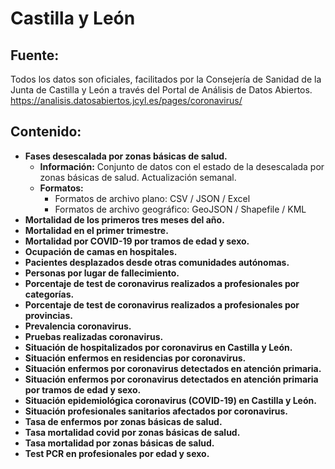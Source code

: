 # Castilla y León

## Fuente: 
Todos los datos son oficiales, facilitados por la Consejería de Sanidad de la Junta de Castilla y León a través del Portal de Análisis de Datos Abiertos. https://analisis.datosabiertos.jcyl.es/pages/coronavirus/

## Contenido:
- **Fases desescalada por zonas básicas de salud.**
  - **Información:** Conjunto de datos con el estado de la desescalada por zonas básicas de salud. Actualización semanal.
  - **Formatos:**
    - Formatos de archivo plano: CSV / JSON / Excel
    - Formatos de archivo geográfico: GeoJSON / Shapefile / KML
- **Mortalidad de los primeros tres meses del año.**
- **Mortalidad en el primer trimestre.**
- **Mortalidad por COVID-19 por tramos de edad y sexo.**
- **Ocupación de camas en hospitales.**
- **Pacientes desplazados desde otras comunidades autónomas.**
- **Personas por lugar de fallecimiento.**
- **Porcentaje de test de coronavirus realizados a profesionales por categorías.**
- **Porcentaje de test de coronavirus realizados a profesionales por provincias.**
- **Prevalencia coronavirus.**
- **Pruebas realizadas coronavirus.**
- **Situación de hospitalizados por coronavirus en Castilla y León.**
- **Situación enfermos en residencias por coronavirus.**
- **Situación enfermos por coronavirus detectados en atención primaria.**
- **Situación enfermos por coronavirus detectados en atención primaria por tramos de edad y sexo.**
- **Situación epidemiológica coronavirus (COVID-19) en Castilla y León.**
- **Situación profesionales sanitarios afectados por coronavirus.**
- **Tasa de enfermos por zonas básicas de salud.**
- **Tasa mortalidad covid por zonas básicas de salud.**
- **Tasa mortalidad por zonas básicas de salud.**
- **Test PCR en profesionales por edad y sexo.**
